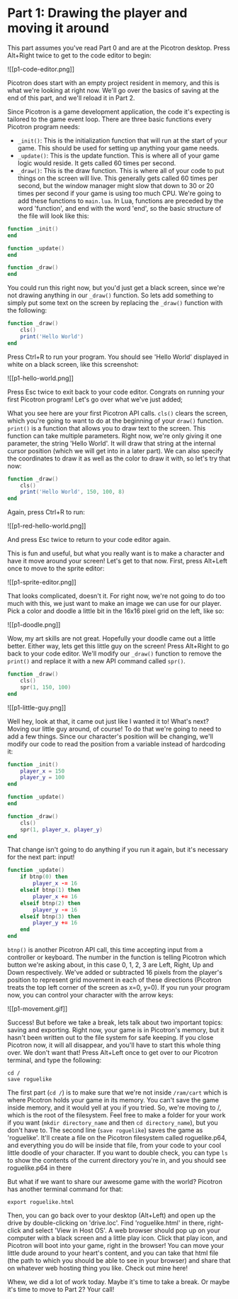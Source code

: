 # Part 1: Drawing the player and moving it around

This part assumes you've read Part 0 and are at the Picotron desktop. Press Alt+Right twice to get to the code editor to begin:

![[p1-code-editor.png]]

Picotron does start with an empty project resident in memory, and this is what we're looking at right now.  We'll go over the basics of saving at the end of this part, and we'll reload it in Part 2.

Since Picotron is a game development application, the code it's expecting is tailored to the game event loop. There are three basic functions every Picotron program needs:
- `_init()`:  This is the initialization function that will run at the start of your game.  This should be used for setting up anything your game needs.
- `_update()`: This is the update function. This is where all of your game logic would reside. It gets called 60 times per second.
- `_draw()`: This is the draw function. This is where all of your code to put things on the screen will live. This generally gets called 60 times per second, but the window manager might slow that down to 30 or 20 times per second if your game is using too much CPU.
We're going to add these functions to `main.lua`. In Lua, functions are preceded by the word 'function', and end with the word 'end', so the basic structure of the file will look like this:

```Lua
function _init()
end

function _update()
end

function _draw()
end
```

You could run this right now, but you'd just get a black screen, since we're not drawing anything in our `_draw()` function. So lets add something to simply put some text on the screen by replacing the `_draw()` function with the following:

```Lua
function _draw()
	cls()
	print('Hello World')
end
```

Press Ctrl+R to run your program.  You should see 'Hello World' displayed in white on a black screen, like this screenshot:

![[p1-hello-world.png]]

Press Esc twice to exit back to your code editor. Congrats on running your first Picotron program! Let's go over what we've just added;

What you see here are your first Picotron API calls. `cls()` clears the screen, which you're going to want to do at the beginning of your `draw()` function. `print()` is a function that allows you to draw text to the screen. This function can take multiple parameters. Right now, we're only giving it one parameter, the string 'Hello World'. It will draw that string at the internal cursor position (which we will get into in a later part). We can also specify the coordinates to draw it as well as the color to draw it with, so let's try that now:
```Lua
function _draw()
	cls()
	print('Hello World', 150, 100, 8)
end
```

Again, press Ctrl+R to run:

![[p1-red-hello-world.png]]

And press Esc twice to return to your code editor again.

This is fun and useful, but what you really want is to make a character and have it move around your screen! Let's get to that now. First, press Alt+Left once to move to the sprite editor:

![[p1-sprite-editor.png]]

That looks complicated, doesn't it.  For right now, we're not going to do too much with this, we just want to make an image we can use for our player. Pick a color and doodle a little bit in the 16x16 pixel grid on the left, like so:

![[p1-doodle.png]]

Wow, my art skills are not great.  Hopefully your doodle came out a little better. Either way, lets get this little guy on the screen! Press Alt+Right to go back to your code editor. We'll modify our `_draw()` function to remove the `print()` and replace it with a new API command called `spr()`.

```Lua
function _draw()
	cls()
	spr(1, 150, 100)
end
```

![[p1-little-guy.png]]

Well hey, look at that, it came out just like I wanted it to! What's next? Moving our little guy around, of course! To do that we're going to need to add a few things. Since our character's position will be changing, we'll modify our code to read the position from a variable instead of hardcoding it:

```Lua
function _init()
	player_x = 150
	player_y = 100
end

function _update()
end

function _draw()
	cls()
	spr(1, player_x, player_y)
end
```

That change isn't going to do anything if you run it again, but it's necessary for the next part: input!

```Lua
function _update()
	if btnp(0) then
		player_x -= 16
	elseif btnp(1) then
		player_x += 16
	elseif btnp(2) then
		player_y -= 16
	elseif btnp(3) then
		player_y += 16
	end
end
```

`btnp()` is another Picotron API call, this time accepting input from a controller or keyboard. The number in the function is telling Picotron which button we're asking about, in this case 0, 1, 2, 3 are Left, Right, Up and Down respectively. We've added or subtracted 16 pixels from the player's position to represent grid movement in each of these directions (Picotron treats the top left corner of the screen as x=0, y=0). If you run your program now, you can control your character with the arrow keys:

![[p1-movement.gif]]

Success! But before we take a break, lets talk about two important topics: saving and exporting. Right now, your game is in Picotron's memory, but it hasn't been written out to the file system for safe keeping. If you close Picotron now, it will all disappear, and you'll have to start this whole thing over. We don't want that! Press Alt+Left once to get over to our Picotron terminal, and type the following:

```
cd /
save roguelike
```

The first part (`cd /`) is to make sure that we're not inside `/ram/cart` which is where Picotron holds your game in its memory.  You can't save the game inside memory, and it would yell at you if you tried. So, we're moving to /, which is the root of the filesystem.  Feel free to make a folder for your work if you want (`mkdir directory_name` and then `cd directory_name`), but you don't have to. The second line (`save roguelike`) saves the game as 'roguelike'. It'll create a file on the Picotron filesystem called roguelike.p64, and everything you do will be inside that file, from your code to your cool little doodle of your character. If you want to double check, you can type `ls` to show the contents of the current directory you're in, and you should see roguelike.p64 in there

But what if we want to share our awesome game with the world? Picotron has another terminal command for that:
```
export roguelike.html
```

Then, you can go back over to your desktop (Alt+Left) and open up the drive by double-clicking on 'drive.loc'. Find 'roguelike.html' in there, right-click and select 'View in Host OS'. A web browser should pop up on your computer with a black screen and a little play icon. Click that play icon, and Picotron will boot into your game, right in the browser! You can move your little dude around to your heart's content, and you can take that html file (the path to which you should be able to see in your browser) and share that on whatever web hosting thing you like. Check out mine here!

Whew, we did a lot of work today. Maybe it's time to take a break. Or maybe it's time to move to Part 2? Your call!
